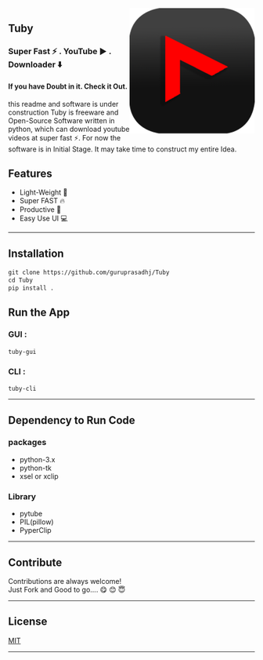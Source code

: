 <img src="Image/favicon.png" align="right" />

## Tuby

### Super Fast ⚡ . YouTube ▶️ . Downloader ⬇️  
#### If you have Doubt in it. Check it Out.
this readme and software is under construction
Tuby is freeware and Open-Source Software written in python, which can download youtube videos at super fast ⚡. For now the software is in Initial Stage. It may take time to construct my entire Idea.
## Features
- Light-Weight 💨
- Super FAST 🔥
- Productive 🧲
- Easy Use UI 💻
___
## Installation

```
git clone https://github.com/guruprasadhj/Tuby
cd Tuby
pip install .
```
 ## Run the App 
 ### GUI :
 ```
 tuby-gui  
 ```
### CLI :
```
tuby-cli
```
_____
## Dependency to Run Code

### packages
- python-3.x
- python-tk
- xsel or xclip
### Library
- pytube
- PIL(pillow)
- PyperClip
___
## Contribute

Contributions are always welcome!\
Just Fork and Good to go....
😋  😊  😇
 
___
## License

[MIT](https://github.com/guruprasadhj/Tuby/blob/master/LICENSE)
___
